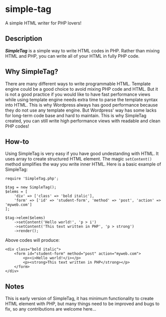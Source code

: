 # simple-tag
A simple HTML writer for PHP lovers!

## Description
<strong><i>SimpleTag</i></strong> is a simple way to write HTML codes in PHP.
Rather than mixing HTML and PHP, you can write all of your HTML in fully PHP code.

## Why SimpleTag?
There are many different ways to write programmable HTML. Template engine could be
a good choice to avoid mixing PHP code and HTML. But it is not a good practice if 
you would like to have fast performance views while using template engine needs extra time 
to parse the template syntax into HTML. This is why Wordpress always has good performance because 
they do not use any template engine. But Wordpress' way has some lacks for long-term 
code base and hard to maintain. This is why SimpleTag created, you can still write high performance
views with readable and clean PHP codes!

## How-to
Using SimpleTag is very easy if you have good undestanding with HTML. It uses array
to create structured HTML element. The magic `setContent()` method simplifies the way you
write inner HTML. Here is a basic example of SimpleTag:
```
require 'SimpleTag.php';

$tag = new SimpleTag();
$elems = [
    'div' => ['class' => 'bold italic'],
    'form' => ['id' => 'student-form', 'method' => 'post', 'action' => 'myweb.com']
];

$tag->elem($elems)
    ->setContent('Hello world!', 'p > i')
    ->setContent('This text written in PHP', 'p > strong')
    ->render();
```
Above codes will produce:
```
<div class="bold italic">
    <form id="student-form" method="post" action="myweb.com">
        <p><i>Hello world!</i></p>
        <p><strong>This text written in PHP</strong></p>
    </form>
</div>
```

## Notes
This is early version of SimpleTag, it has minimum functionality to create HTML element with PHP,
but many things need to be improved and bugs to fix, so any contributions are welcome here...